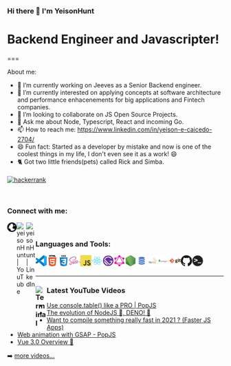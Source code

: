 ### Hi there 👋 I'm YeisonHunt
# Backend Engineer and Javascripter!

===

About me:

- 🔭 I’m currently working on Jeeves as a Senior Backend engineer.
- 🌱 I’m currently interested on applying concepts at software architecture and performance enhacenements for big applications and Fintech companies.
- 👯 I’m looking to collaborate on JS Open Source Projects.
- 💬 Ask me about Node, Typescript, React and incoming Go.
- 📫 How to reach me: https://www.linkedin.com/in/yeison-e-caicedo-2704/
- 😄 Fun fact: Started as a developer by mistake and now is one of the coolest things in my life, I don't even see it as a work! 😄
- 🐈 Got two little friends(pets) called Rick and Simba. 

[<img align="middle" alt="hackerrank" width="122px" src="https://d1ka33fs6lvw5x.cloudfront.net/hackerrank/assets/styleguide/logo_wordmark-f5c5eb61ab0a154c3ed9eda24d0b9e31.svg" />][hackerrank]

<br>

### Connect with me:

[<img align="left" alt="yeisonHunt" width="22px" src="https://raw.githubusercontent.com/iconic/open-iconic/master/svg/globe.svg" />][website]
[<img align="left" alt="yeisonHunt | YouTube" width="22px" src="https://cdn.jsdelivr.net/npm/simple-icons@v3/icons/youtube.svg" />][youtube]
[<img align="left" alt="yeisonHunt | LinkedIn" width="22px" src="https://cdn.jsdelivr.net/npm/simple-icons@v3/icons/linkedin.svg" />][linkedin]

<br>

### Languages and Tools:

[<img align="left" alt="Visual Studio Code" width="26px" src="https://raw.githubusercontent.com/github/explore/80688e429a7d4ef2fca1e82350fe8e3517d3494d/topics/visual-studio-code/visual-studio-code.png" />][webdevplaylist]
[<img align="left" alt="HTML5" width="26px" src="https://raw.githubusercontent.com/github/explore/80688e429a7d4ef2fca1e82350fe8e3517d3494d/topics/html/html.png" />][webdevplaylist]
[<img align="left" alt="CSS3" width="26px" src="https://raw.githubusercontent.com/github/explore/80688e429a7d4ef2fca1e82350fe8e3517d3494d/topics/css/css.png" />][cssplaylist]
[<img align="left" alt="Sass" width="26px" src="https://raw.githubusercontent.com/github/explore/80688e429a7d4ef2fca1e82350fe8e3517d3494d/topics/sass/sass.png" />][cssplaylist]
[<img align="left" alt="JavaScript" width="26px" src="https://raw.githubusercontent.com/github/explore/80688e429a7d4ef2fca1e82350fe8e3517d3494d/topics/javascript/javascript.png" />][jsplaylist]
[<img align="left" alt="React" width="26px" src="https://raw.githubusercontent.com/github/explore/80688e429a7d4ef2fca1e82350fe8e3517d3494d/topics/react/react.png" />][reactplaylist]
[<img align="left" alt="Gatsby" width="26px" src="https://raw.githubusercontent.com/github/explore/e94815998e4e0713912fed477a1f346ec04c3da2/topics/gatsby/gatsby.png" />][webdevplaylist]
[<img align="left" alt="GraphQL" width="26px" src="https://raw.githubusercontent.com/github/explore/80688e429a7d4ef2fca1e82350fe8e3517d3494d/topics/graphql/graphql.png" />][webdevplaylist]
[<img align="left" alt="Node.js" width="26px" src="https://raw.githubusercontent.com/github/explore/80688e429a7d4ef2fca1e82350fe8e3517d3494d/topics/nodejs/nodejs.png" />][webdevplaylist]

[<img align="left" alt="SQL" width="26px" src="https://raw.githubusercontent.com/github/explore/80688e429a7d4ef2fca1e82350fe8e3517d3494d/topics/sql/sql.png" />][webdevplaylist]
[<img align="left" alt="MySQL" width="26px" src="https://raw.githubusercontent.com/github/explore/80688e429a7d4ef2fca1e82350fe8e3517d3494d/topics/mysql/mysql.png" />][webdevplaylist]
[<img align="left" alt="MongoDB" width="26px" src="https://raw.githubusercontent.com/github/explore/80688e429a7d4ef2fca1e82350fe8e3517d3494d/topics/mongodb/mongodb.png" />][webdevplaylist]
[<img align="left" alt="Git" width="26px" src="https://raw.githubusercontent.com/github/explore/80688e429a7d4ef2fca1e82350fe8e3517d3494d/topics/git/git.png" />][webdevplaylist]
[<img align="left" alt="GitHub" width="26px" src="https://raw.githubusercontent.com/github/explore/78df643247d429f6cc873026c0622819ad797942/topics/github/github.png" />][webdevplaylist]
[<img align="left" alt="Terminal" width="26px" src="https://raw.githubusercontent.com/github/explore/80688e429a7d4ef2fca1e82350fe8e3517d3494d/topics/terminal/terminal.png" />][webdevplaylist]

<br />
<br />

---

### [<img align="left" alt="Terminal" width="26px" src="https://emojipedia-us.s3.amazonaws.com/content/2020/04/05/yt.png" />][webdevplaylist] Latest YouTube Videos

<!-- YOUTUBE:START -->
- [Use console.table() like a PRO | PopJS](https://www.youtube.com/watch?v=0HVknKA0D5E)
- [The evolution of NodeJS 🔐, DENO! 💪](https://www.youtube.com/watch?v=uc6EO7vHH1U)
- [Want to compile something really fast in 2021 ? (Faster JS Apps)](https://www.youtube.com/watch?v=VNrvkvH9EcY)
- [Web animation with GSAP - PopJS](https://www.youtube.com/watch?v=jtL-THHqMFE)
- [Vue 3.0 Overview 💪](https://www.youtube.com/watch?v=JJvMdX3s8A8)
<!-- YOUTUBE:END -->

➡️ [more videos...](https://youtube.com/codestackr)

[website]: https://asakaa.com
[twitter]: https://twitter.com/yeisoncaicedox
[youtube]: https://www.youtube.com/channel/UCJsVoqlzIrlb4ZWXErpn3lQ
[instagram]: https://www.instagram.com/yeisoncaicedox/
[linkedin]: https://www.linkedin.com/in/yeison-e-caicedo-2704/
[webdevplaylist]: https://www.youtube.com/channel/UCJsVoqlzIrlb4ZWXErpn3lQ
[jsplaylist]: https://www.youtube.com/channel/UCJsVoqlzIrlb4ZWXErpn3lQ
[cssplaylist]: https://www.youtube.com/channel/UCJsVoqlzIrlb4ZWXErpn3lQ
[reactplaylist]: https://www.youtube.com/channel/UCJsVoqlzIrlb4ZWXErpn3lQ
[hackerrank]:https://www.hackerrank.com/yecaicedo
